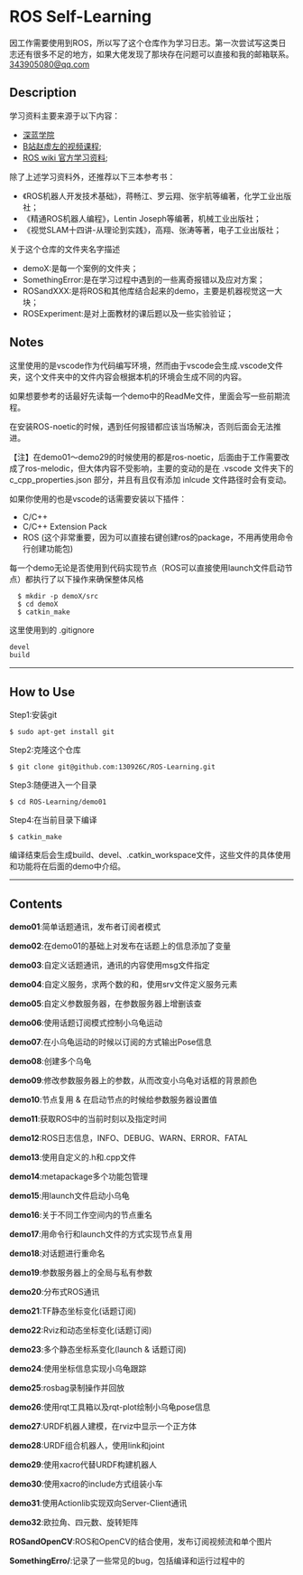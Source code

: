 # ROS Self-Learning

因工作需要使用到ROS，所以写了这个仓库作为学习日志。第一次尝试写这类日志还有很多不足的地方，如果大佬发现了那块存在问题可以直接和我的邮箱联系。343905080@qq.com

## Description

学习资料主要来源于以下内容：
* [深蓝学院](https://www.shenlanxueyuan.com/my/course/92)
* [B站赵虚左的视频课程](https://www.bilibili.com/video/BV1Ci4y1L7ZZ?spm_id_from=333.337.search-card.all.click);
* [ROS wiki 官方学习资料](http://wiki.ros.org/ROS/Tutorials);


除了上述学习资料外，还推荐以下三本参考书：
* 《ROS机器人开发技术基础》，蒋畅江、罗云翔、张宇航等编著，化学工业出版社；
* 《精通ROS机器人编程》，Lentin Joseph等编著，机械工业出版社；
* 《视觉SLAM十四讲-从理论到实践》，高翔、张涛等著，电子工业出版社；

关于这个仓库的文件夹名字描述
* demoX:是每一个案例的文件夹；
* SomethingError:是在学习过程中遇到的一些离奇报错以及应对方案；
* ROSandXXX:是将ROS和其他库结合起来的demo，主要是机器视觉这一大块；
* ROSExperiment:是对上面教材的课后题以及一些实验验证；

## Notes
这里使用的是vscode作为代码编写环境，然而由于vscode会生成.vscode文件夹，这个文件夹中的文件内容会根据本机的环境会生成不同的内容。

如果想要参考的话最好先读每一个demo中的ReadMe文件，里面会写一些前期流程。

在安装ROS-noetic的时候，遇到任何报错都应该当场解决，否则后面会无法推进。

【注】在demo01～demo29的时候使用的都是ros-noetic，后面由于工作需要改成了ros-melodic，但大体内容不受影响，主要的变动的是在 .vscode 文件夹下的 c_cpp_properties.json 部分，并且有且仅有添加 inlcude 文件路径时会有变动。

如果你使用的也是vscode的话需要安装以下插件：
* C/C++
* C/C++ Extension Pack
* ROS (这个非常重要，因为可以直接右键创建ros的package，不用再使用命令行创建功能包)

每一个demo无论是否使用到代码实现节点（ROS可以直接使用launch文件启动节点）都执行了以下操作来确保整体风格

```shell
  $ mkdir -p demoX/src
  $ cd demoX
  $ catkin_make
```

这里使用到的 .gitignore 

```txt
devel
build
```
-----
## How to Use
Step1:安装git
```shell
$ sudo apt-get install git
```
Step2:克隆这个仓库
```shell
$ git clone git@github.com:130926C/ROS-Learning.git
```
Step3:随便进入一个目录
```shell
$ cd ROS-Learning/demo01
```
Step4:在当前目录下编译
```shell
$ catkin_make
```
编译结束后会生成build、devel、.catkin_workspace文件，这些文件的具体使用和功能将在后面的demo中介绍。

-----

## Contents

**demo01**:简单话题通讯，发布者订阅者模式

**demo02**:在demo01的基础上对发布在话题上的信息添加了变量

**demo03**:自定义话题通讯，通讯的内容使用msg文件指定

**demo04**:自定义服务，求两个数的和，使用srv文件定义服务元素

**demo05**:自定义参数服务器，在参数服务器上增删该查

**demo06**:使用话题订阅模式控制小乌龟运动

**demo07**:在小乌龟运动的时候以订阅的方式输出Pose信息

**demo08**:创建多个乌龟

**demo09**:修改参数服务器上的参数，从而改变小乌龟对话框的背景颜色

**demo10**:节点复用 & 在启动节点的时候给参数服务器设置值

**demo11**:获取ROS中的当前时刻以及指定时间

**demo12**:ROS日志信息，INFO、DEBUG、WARN、ERROR、FATAL

**demo13**:使用自定义的.h和.cpp文件

**demo14**:metapackage多个功能包管理

**demo15**:用launch文件启动小乌龟

**demo16**:关于不同工作空间内的节点重名

**demo17**:用命令行和launch文件的方式实现节点复用

**demo18**:对话题进行重命名

**demo19**:参数服务器上的全局与私有参数

**demo20**:分布式ROS通讯

**demo21**:TF静态坐标变化(话题订阅)

**demo22**:Rviz和动态坐标变化(话题订阅)

**demo23**:多个静态坐标系变化(launch & 话题订阅)

**demo24**:使用坐标信息实现小乌龟跟踪

**demo25**:rosbag录制操作并回放

**demo26**:使用rqt工具箱以及rqt-plot绘制小乌龟pose信息

**demo27**:URDF机器人建模，在rviz中显示一个正方体

**demo28**:URDF组合机器人，使用link和joint

**demo29**:使用xacro代替URDF构建机器人

**demo30**:使用xacro的include方式组装小车

**demo31**:使用Actionlib实现双向Server-Client通讯

**demo32**:欧拉角、四元数、旋转矩阵

**ROSandOpenCV**:ROS和OpenCV的结合使用，发布订阅视频流和单个图片

**SomethingErro/**:记录了一些常见的bug，包括编译和运行过程中的
